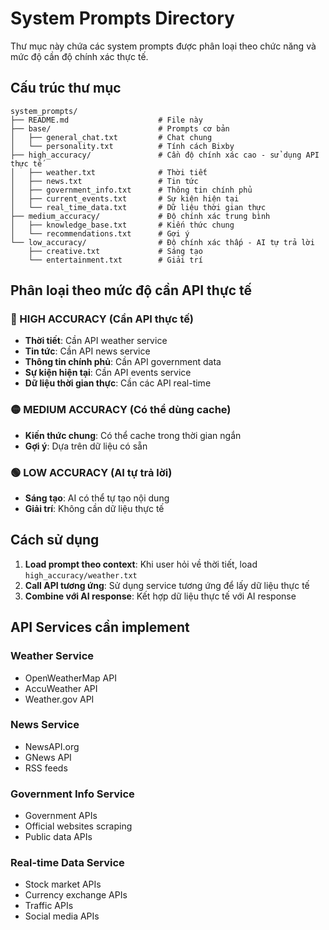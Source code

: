 # System Prompts Directory

Thư mục này chứa các system prompts được phân loại theo chức năng và mức độ cần độ chính xác thực tế.

## Cấu trúc thư mục

```
system_prompts/
├── README.md                    # File này
├── base/                        # Prompts cơ bản
│   ├── general_chat.txt         # Chat chung
│   └── personality.txt          # Tính cách Bixby
├── high_accuracy/               # Cần độ chính xác cao - sử dụng API thực tế
│   ├── weather.txt              # Thời tiết
│   ├── news.txt                 # Tin tức
│   ├── government_info.txt      # Thông tin chính phủ
│   ├── current_events.txt       # Sự kiện hiện tại
│   └── real_time_data.txt       # Dữ liệu thời gian thực
├── medium_accuracy/             # Độ chính xác trung bình
│   ├── knowledge_base.txt       # Kiến thức chung
│   └── recommendations.txt      # Gợi ý
└── low_accuracy/                # Độ chính xác thấp - AI tự trả lời
    ├── creative.txt             # Sáng tạo
    └── entertainment.txt        # Giải trí
```

## Phân loại theo mức độ cần API thực tế

### 🔴 HIGH ACCURACY (Cần API thực tế)
- **Thời tiết**: Cần API weather service
- **Tin tức**: Cần API news service  
- **Thông tin chính phủ**: Cần API government data
- **Sự kiện hiện tại**: Cần API events service
- **Dữ liệu thời gian thực**: Cần các API real-time

### 🟡 MEDIUM ACCURACY (Có thể dùng cache)
- **Kiến thức chung**: Có thể cache trong thời gian ngắn
- **Gợi ý**: Dựa trên dữ liệu có sẵn

### 🟢 LOW ACCURACY (AI tự trả lời)
- **Sáng tạo**: AI có thể tự tạo nội dung
- **Giải trí**: Không cần dữ liệu thực tế

## Cách sử dụng

1. **Load prompt theo context**: Khi user hỏi về thời tiết, load `high_accuracy/weather.txt`
2. **Call API tương ứng**: Sử dụng service tương ứng để lấy dữ liệu thực tế
3. **Combine với AI response**: Kết hợp dữ liệu thực tế với AI response

## API Services cần implement

### Weather Service
- OpenWeatherMap API
- AccuWeather API
- Weather.gov API

### News Service  
- NewsAPI.org
- GNews API
- RSS feeds

### Government Info Service
- Government APIs
- Official websites scraping
- Public data APIs

### Real-time Data Service
- Stock market APIs
- Currency exchange APIs
- Traffic APIs
- Social media APIs
